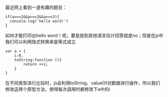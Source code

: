 最近网上看到一道有趣的题目：

```
if(a===1&&a===2&&a===3){
  console.log('hello word!')
}
```

如何才能打印出hello word！呢，要是放到其他语言估计回答就是no；但是在js中我们可以利用隐式转换来是等式成立

```
var a = {
    i:0,
    toString:function (){
        return ++i;
    }
}
```

在不同类型进行比较时，js会利用toString、valueOf对数据进行操作，所以我们修改这两个原型方法，使得每次调用时都修改下a中的i

